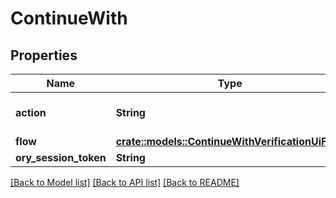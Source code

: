 # ContinueWith

## Properties

Name | Type | Description | Notes
------------ | ------------- | ------------- | -------------
**action** | **String** | Action will always be `set_ory_session_token` set_ory_session_token ContinueWithActionSetOrySessionTokenString | 
**flow** | [**crate::models::ContinueWithVerificationUiFlow**](continueWithVerificationUiFlow.md) |  | 
**ory_session_token** | **String** | Token is the token of the session | 

[[Back to Model list]](../README.md#documentation-for-models) [[Back to API list]](../README.md#documentation-for-api-endpoints) [[Back to README]](../README.md)


